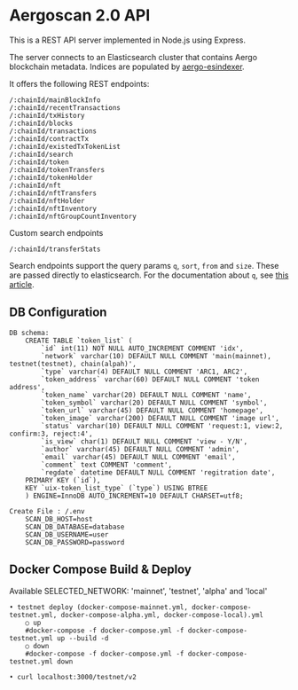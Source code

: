 # Aergoscan 2.0 API

This is a REST API server implemented in Node.js using Express.

The server connects to an Elasticsearch cluster that contains Aergo blockchain metadata.
Indices are populated by [aergo-esindexer](https://github.com/aergoio/aergo-esindexer).

It offers the following REST endpoints:

```
/:chainId/mainBlockInfo
/:chainId/recentTransactions
/:chainId/txHistory
/:chainId/blocks
/:chainId/transactions
/:chainId/contractTx
/:chainId/existedTxTokenList
/:chainId/search
/:chainId/token
/:chainId/tokenTransfers
/:chainId/tokenHolder
/:chainId/nft
/:chainId/nftTransfers
/:chainId/nftHolder
/:chainId/nftInventory
/:chainId/nftGroupCountInventory
```

Custom search endpoints

```
/:chainId/transferStats
```

Search endpoints support the query params `q`, `sort`, `from` and `size`.
These are passed directly to elasticsearch.
For the documentation about `q`, see [this article](https://www.elastic.co/guide/en/elasticsearch/reference/current/query-dsl-query-string-query.html).

## DB Configuration
    DB schema:
        CREATE TABLE `token_list` (
            `id` int(11) NOT NULL AUTO_INCREMENT COMMENT 'idx',
            `network` varchar(10) DEFAULT NULL COMMENT 'main(mainnet), testnet(testnet), chain(alpah)',
            `type` varchar(4) DEFAULT NULL COMMENT 'ARC1, ARC2',
            `token_address` varchar(60) DEFAULT NULL COMMENT 'token address',
            `token_name` varchar(20) DEFAULT NULL COMMENT 'name',
            `token_symbol` varchar(20) DEFAULT NULL COMMENT 'symbol',
            `token_url` varchar(45) DEFAULT NULL COMMENT 'homepage',
            `token_image` varchar(200) DEFAULT NULL COMMENT 'image url',
            `status` varchar(10) DEFAULT NULL COMMENT 'request:1, view:2, confirm:3, reject:4',
            `is_view` char(1) DEFAULT NULL COMMENT 'view - Y/N',
            `author` varchar(45) DEFAULT NULL COMMENT 'admin',
            `email` varchar(45) DEFAULT NULL COMMENT 'email',
            `comment` text COMMENT 'comment',
            `regdate` datetime DEFAULT NULL COMMENT 'regitration date',
        PRIMARY KEY (`id`),
        KEY `uix-token_list_type` (`type`) USING BTREE
        ) ENGINE=InnoDB AUTO_INCREMENT=10 DEFAULT CHARSET=utf8;

    Create File : /.env
        SCAN_DB_HOST=host
        SCAN_DB_DATABASE=database
        SCAN_DB_USERNAME=user
        SCAN_DB_PASSWORD=password

## Docker Compose Build & Deploy
Available SELECTED_NETWORK: 'mainnet', 'testnet', 'alpha' and 'local'

    • testnet deploy (docker-compose-mainnet.yml, docker-compose-testnet.yml, docker-compose-alpha.yml, docker-compose-local).yml
	    ○ up
		#docker-compose -f docker-compose.yml -f docker-compose-testnet.yml up --build -d
        ○ down
		#docker-compose -f docker-compose.yml -f docker-compose-testnet.yml down

    • curl localhost:3000/testnet/v2
